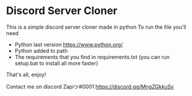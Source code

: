 # Discord Server Cloner
This is a simple discord server cloner made in python
To run the file you'll need
* Python last version https://www.python.org/
* Python added to path
* The requirements that you find in requirements.txt (you can run setup.bat to install all more faster)

That's all, enjoy!

Contact me on discord Zapiツ#0001 https://discord.gg/MngZGkkuSv
